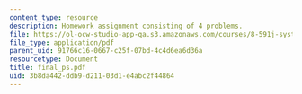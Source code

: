 ```yaml
---
content_type: resource
description: Homework assignment consisting of 4 problems.
file: https://ol-ocw-studio-app-qa.s3.amazonaws.com/courses/8-591j-systems-biology-fall-2004/3b8da442ddb9d21103d1e4abc2f44864_final_ps.pdf
file_type: application/pdf
parent_uid: 91766c16-0667-c25f-07bd-4c4d6ea6d36a
resourcetype: Document
title: final_ps.pdf
uid: 3b8da442-ddb9-d211-03d1-e4abc2f44864
---
```

